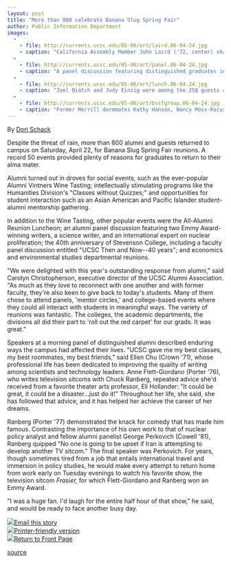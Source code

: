 ```yaml
---
layout: post
title: "More than 800 celebrate Banana Slug Spring Fair"
author: Public Information Department
images:
  -
    - file: http://currents.ucsc.edu/05-06/art/laird.06-04-24.jpg
    - caption: "California Assembly Member John Laird ('72, center) shares a laugh with Bryan Gross (Stevenson 1969) and Stephanie Wood Coleman (Merrill 1970) next to 60's-era photos of students and faculty. Photo: Matt Fitt"
  -
    - file: http://currents.ucsc.edu/05-06/art/panel.06-04-24.jpg
    - caption: "A panel discussion featuring distinguished graduates included (from left) Anne Flett-Giordano (Porter '76) and Chuck Ranberg (Porter '77), screenwriting partners who shared an Emmy award for the television sitcom Frasier; Ellen Chu (Crown '71), senior editor at the Government Accountability Office and a former faculty member at MIT; and nuclear policy expert George Perkovich (Cowell '81), vice president for studies at Carnegie Endowment for International Peace. (View more photos) Photo: Doreen Schack"
  -
    - file: http://currents.ucsc.edu/05-06/art/lunch.06-04-24.jpg
    - caption: "Joel Biatch and Judy Einzig were among the 250 guests at the All-Alumni Reunion Lunch. Photo: Matt Fitt"
  -
    - file: http://currents.ucsc.edu/05-06/art/bssfgroup.06-04-24.jpg
    - caption: "Former Merrill dormmates Kathy Hansen, Nancy Moss-Racusin, and Kathy Doctor laugh at each other's 70s-era UCSC photos during Banana Slug Spring Fair as Nancy's husband, Porter alumnus Gary Racusin, looks on. Photo: Matt Fitt"
---
```


  
By [Dori Schack][1]

Despite the threat of rain, more than 800 alumni and guests returned to campus on Saturday, April 22, for Banana Slug Spring Fair reunions. A record 50 events provided plenty of reasons for graduates to return to their alma mater.

Alumni turned out in droves for social events, such as the ever-popular Alumni Vintners Wine Tasting; intellectually stimulating programs like the Humanities Division's "Classes without Quizzes;" and opportunities for student interaction such as an Asian American and Pacific Islander student-alumni mentorship gathering.

In addition to the Wine Tasting, other popular events were the All-Alumni Reunion Luncheon; an alumni panel discussion featuring two Emmy Award-winning writers, a science writer, and an international expert on nuclear proliferation; the 40th anniversary of Stevenson College, including a faculty panel discussion entitled "UCSC Then and Now--40 years"; and economics and environmental studies departmental reunions.

"We were delighted with this year's outstanding response from alumni," said Carolyn Christopherson, executive director of the UCSC Alumni Association. "As much as they love to reconnect with one another and with former faculty, they're also keen to give back to today's students. Many of them chose to attend panels, 'mentor circles,' and college-based events where they could all interact with students in meaningful ways. The variety of reunions was fantastic. The colleges, the academic departments, the divisions all did their part to 'roll out the red carpet' for our grads. It was great."

Speakers at a morning panel of distinguished alumni described enduring ways the campus had affected their lives. "UCSC gave me my best classes, my best roommates, my best friends," said Ellen Chu (Crown '71), whose professional life has been dedicated to improving the quality of writing among scientists and technology leaders. Anne Flett-Giordano (Porter '76), who writes television sitcoms with Chuck Ranberg, repeated advice she'd received from a favorite theater arts professor, Eli Hollander: "It could be great, it could be a disaster...just do it!" Throughout her life, she said, she has followed that advice, and it has helped her achieve the career of her dreams.

Ranberg (Porter '77) demonstrated the knack for comedy that has made him famous. Contrasting the importance of his own work to that of nuclear policy analyst and fellow alumni panelist George Perkovich (Cowell '81), Ranberg quipped "No one is going to be upset if Iran is attempting to develop another TV sitcom." The final speaker was Perkovich. For years, though sometimes tired from a job that entails international travel and immersion in policy studies, he would make every attempt to return home from work early on Tuesday evenings to watch his favorite show, the television sitcom _Frasier,_ for which Flett-Giordano and Ranberg won an Emmy Award.

"I was a huge fan. I'd laugh for the entire half hour of that show," he said, and would be ready to face another busy day.

![][2][Email this story][3]  
![][2][Printer-friendly version][4]  
![][2][Return to Front Page][5]

[1]: mailto:dschack@ucsc.edu
[2]: ../../images/bulletarrow.gif
[3]: javascript:url();document.f1.submit();
[4]: javascript:popUp();
[5]: http://currents.ucsc.edu/

[source](http://www1.ucsc.edu/currents/05-06/04-24/bssf.asp "Permalink to bssf")
